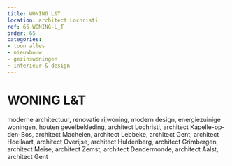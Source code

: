 ```yaml
---
title: WONING L&T
location: architect Lochristi
ref: 65-WONING-L_T
order: 65
categories:
- toon alles
- nieuwbouw
- gezinswoningen
- interieur & design
---
```

# WONING L&T

moderne architectuur, renovatie rijwoning, modern design, energiezuinige woningen, houten gevelbekleding, architect Lochristi, architect Kapelle-op-den-Bos, architect Machelen, architect Lebbeke, architect Gent, architect Hoeilaart, architect Overijse, architect Huldenberg, architect Grimbergen, architect Meise, architect Zemst, architect Dendermonde, architect Aalst, architect Gent